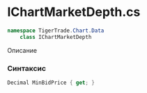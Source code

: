 
# IChartMarketDepth.cs
```csharp
namespace TigerTrade.Chart.Data  
    class IChartMarketDepth
```

Описание

### Синтаксис
```csharp
Decimal MinBidPrice { get; }
```
